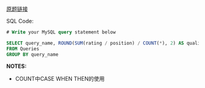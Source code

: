 [原题链接](https://leetcode-cn.com/problems/queries-quality-and-percentage/)

SQL Code:

```sql
# Write your MySQL query statement below

SELECT query_name, ROUND(SUM(rating / position) / COUNT(*), 2) AS quality, ROUND((COUNT( CASE WHEN rating < 3 THEN 1 ELSE NULL END) / COUNT(*)* 100), 2) AS poor_query_percentage
FROM Queries
GROUP BY query_name
```
**NOTES:**
- COUNT中CASE WHEN THEN的使用
